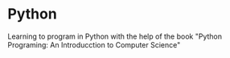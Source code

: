 # Python
Learning to program in Python with the help of the book 
"Python Programing: An Introducction to Computer Science"